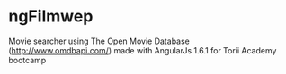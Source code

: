 # ngFilmwep
Movie searcher using The Open Movie Database (http://www.omdbapi.com/) made with AngularJs 1.6.1 for Torii Academy bootcamp
